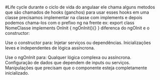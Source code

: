#Life cycle
durante o ciclo de vida do angulaar ele chama alguns metodos que são chamados de hooks (ganchos)
para usar esses hooks em uma classe precisamos implementar na classe com implements e depois podemos chama-los com o prefixo ng na frente ex: 
export class NomeClasse implements OnInit { ngOnInit(){} }
diferenca do ngOInit e o constructor:

Use o constructor para:
Injetar serviços ou dependências.
Inicializações leves e independentes de lógica assíncrona.

Use o ngOnInit para:
Qualquer lógica complexa ou assíncrona.
Configuração de dados que dependem de inputs ou serviços.
Manipulações que precisam que o componente esteja completamente inicializado.